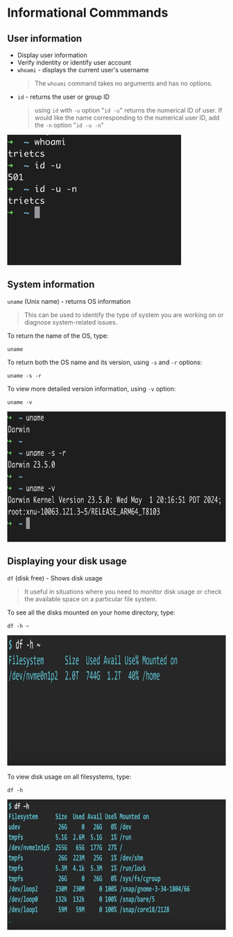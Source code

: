 # Informational Commmands
## User information
* Display user information
* Verify indentity or identify user account
* `whoami` - displays the current user's username
  > The `whoami` command takes no arguments and has no options.
* `id` - returns the user or group ID
  > using `id` with `-u` option "`id -u`" returns the numerical ID of user. If would like the name corresponding to the numerical user ID, add the `-n` option "`id -u -n`"

<img src="/images/user_information_1.png" alt="Example Image" height=300>

## System information
`uname` (Unix name) - returns OS information
> This can be used to identify the type of system you are working on or diagnose system-related issues.

To return the name of the OS, type:
```
uname
```
To return both the OS name and its version, using `-s` and `-r` options:
```
uname -s -r
```
To view more detailed version information, using `-v` option:
```
uname -v
```
<img src="/images/system_information.png" alt="Example Image" height=300>

## Displaying your disk usage
`df` (disk free) - Shows disk usage
> It useful in situations where you need to monitor disk usage or check the available space on a particular file system.

To see all the disks mounted on your home directory, type:
```
df -h ~
```
<img src="/images/df_1.png" alt="Example Image" height=300>

To view disk usage on all filesystems, type:
```
df -h
```
<img src="/images/df_2.png" alt="Example Image" height=300>

